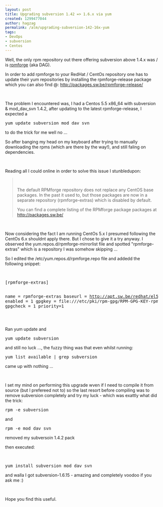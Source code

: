 ```yaml
---
layout: post
title: Upgrading subversion 1.42 => 1.6.x via yum
created: 1299477044
author: hagzag
permalink: /alm/upgrading-subversion-142-16x-yum
tags:
- DevOps
- subversion
- Centos
---
```

<p>Well, the only rpm repository out there offering subversion above 1.4.x was / is <a href="http://apt.sw.be/">rpmforge</a> (aka DAG).</p>
<p>In order to add rpmforge to your RedHat / CentOs repository one has to update their yum repositories by installing the rpmforge-release package which you can also find @: <a href="http://packages.sw.be/rpmforge-release/">http://packages.sw.be/rpmforge-release/</a></p>
<p>&nbsp;</p>
<p>The problem I encountered was, I had a Centos 5.5 x86_64 with subversion &amp; mod_dav_svn 1.4.2, after updating to the latest rpmforge-release, I expected a&nbsp;</p>
<pre class="brush: java;" title="code">
yum update subversion mod_dav_svn</pre>
<p>to do the trick for me well no ...</p>
<p>So after banging my head on my keyboard after trying to manually downloading the rpms (which are there by the way!), and still faling on dependencies.</p>
<p>&nbsp;</p>
<p>Reading all I could online in order to solve this issue I stunbledupon:</p>
<blockquote>
<p>&nbsp;</p>
<p class="line874">The default RPMforge repository does not replace any  CentOS base packages. In the past it used to, but those packages are now  in a separate repository (rpmforge-extras) which is disabled by  default.</p>
You can find a complete listing of the RPMforge package packages at <a class="http" href="http://packages.sw.be/">http://packages.sw.be/</a></blockquote>
<p class="line862">&nbsp;</p>
<p>Now considering the fact I am running CentOs 5.x I presumed following the CentOs 6.x shouldnt apply there. But I chose to give it a try anyway. I observed the yum.repos.d/rpmforge-mirrorlist file and spotted &quot;rpmforge-extras&quot; which is a repository I was somehow skipping ...</p>
<p>So I edited the /etc/yum.repos.d/rpmforge.repo file and addedd the following snippet:</p>
<p>&nbsp;</p>
<pre class="brush: java;" title="code">
[rpmforge-extras]

name = rpmforge-extras
baseurl = http://apt.sw.be/redhat/el5/en/$basearch/extras
enabled = 1
gpgkey = file:///etc/pki/rpm-gpg/RPM-GPG-KEY-rpmforge-dag
gpgcheck = 1
priority=1</pre>
<p>&nbsp;</p>
<p>Ran yum update and&nbsp;</p>
<pre class="brush: java;" title="code">
yum update subversion</pre>
<p>and still no luck ..., the fuzzy thing was that even whilst running:</p>
<pre class="brush: java;" title="code">
yum list available | grep subversion</pre>
<p>came up with nothing ...</p>
<p>&nbsp;</p>
<p>I set my mind on performing this upgrade wven if I need to compile it from source (but I prefereed not to) so the last resort before compiling was to remove subversion completely and try my luck - which was exattly what did the trick:</p>
<pre class="brush: java;" title="code">
rpm -e subversion</pre>
<p>and</p>
<pre class="brush: java;" title="code">
rpm -e mod_dav_svn</pre>
<p>removed my subversoin 1.4.2 pack</p>
<p>then executed:</p>
<p>&nbsp;</p>
<pre class="brush: java;" title="code">
yum install subversion mod_dav_svn</pre>
<p>and walla I got subversion-1.6.15 - amazing and completely voodoo if you ask me :)</p>
<p>&nbsp;</p>
<p>Hope you find this useful.</p>
